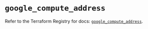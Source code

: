 # `google_compute_address`

Refer to the Terraform Registry for docs: [`google_compute_address`](https://registry.terraform.io/providers/hashicorp/google-beta/6.11.2/docs/resources/google_compute_address).
